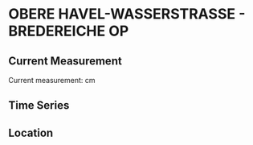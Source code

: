 # OBERE HAVEL-WASSERSTRASSE - BREDEREICHE OP

## Current Measurement

Current measurement: <Value topic="rivers/pegel-online/OHW/BREDEREICHE OP/measurementValue"/> cm

## Time Series

<TimeSeries topic="rivers/pegel-online/OHW/BREDEREICHE OP/measurementValue" period="week" />

## Location

<WorldMap>
  <Marker lat="53.13817926886309" lon="13.239358736299078" labelTopic="rivers/pegel-online/OHW/BREDEREICHE OP" />
</WorldMap>

